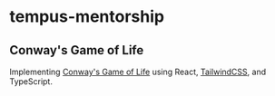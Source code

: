 # tempus-mentorship

## Conway's Game of Life

Implementing [Conway's Game of Life](https://en.wikipedia.org/wiki/Conway%27s_Game_of_Life) using React, [TailwindCSS](https://tailwindcss.com/), and TypeScript.
